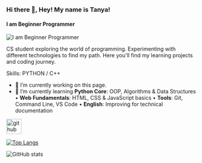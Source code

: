 ### Hi there 👋, Hey! My name is Tanya!
#### I am Beginner Programmer 
![I am Beginner Programmer ](https://arturssmirnovs.github.io/github-profile-readme-generator/images/banner.png)

CS student exploring the world of programming. Experimenting with different technologies to find my path. Here you'll find my learning projects and coding journey.

Skills: PYTHON / C++

- 🔭 I’m currently working on this page. 
- 🌱 I’m currently learning **Python Core**: OOP, Algorithms & Data Structures • **Web Fundamentals**: HTML, CSS & JavaScript basics   • **Tools**: Git, Command Line, VS Code • **English**: Improving for technical documentation 


[<img src='https://cdn.jsdelivr.net/npm/simple-icons@3.0.1/icons/github.svg' alt='github' height='40'>](https://github.com/Tatyana-maker)  

[![Top Langs](https://github-readme-stats.vercel.app/api/top-langs/?username=Tatyana-maker)](https://github.com/anuraghazra/github-readme-stats)

![GitHub stats](https://github-readme-stats.vercel.app/api?username=Tatyana-maker&show_icons=true)  






